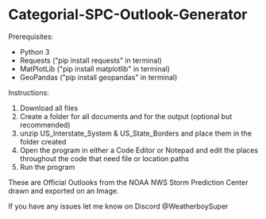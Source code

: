 # Categorial-SPC-Outlook-Generator

Prerequisites:
- Python 3
- Requests ("pip install requests" in terminal)
- MatPlotLib ("pip install matplotlib" in terminal)
- GeoPandas ("pip install geopandas" in terminal)

Instructions:
1. Download all files
2. Create a folder for all documents and for the output (optional but recommended)
3. unzip US_Interstate_System & US_State_Borders and place them in the folder created
4. Open the program in either a Code Editor or Notepad and edit the places throughout the code that need file or location paths
5. Run the program

These are Official Outlooks from the NOAA NWS Storm Prediction Center drawn and exported on an Image.

If you have any issues let me know on Discord @WeatherboySuper
